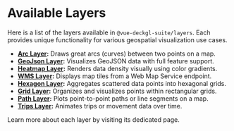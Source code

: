 # Available Layers

Here is a list of the layers available in `@vue-deckgl-suite/layers`. Each provides unique functionality for various geospatial visualization use cases.

- **[Arc Layer](/layers/arc-layer/):** Draws great arcs (curves) between two points on a map.
- **[GeoJson Layer](/layers/geojson-layer/):** Visualizes GeoJSON data with full feature support.
- **[Heatmap Layer](/layers/heatmap-layer/):** Renders data density visually using color gradients.
- **[WMS Layer](/layers/wms-layer/):** Displays map tiles from a Web Map Service endpoint.
- **[Hexagon Layer](/layers/hexagon-layer/):** Aggregates scattered data points into hexagonal grids.
- **[Grid Layer](/layers/grid-layer/):** Organizes and visualizes points within rectangular grids.
- **[Path Layer](/layers/path-layer/):** Plots point-to-point paths or line segments on a map.
- **[Trips Layer](/layers/trips-layer/):** Animates trips or movement data over time.

Learn more about each layer by visiting its dedicated page.